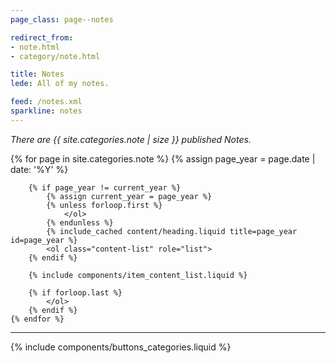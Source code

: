```yaml
---
page_class: page--notes

redirect_from:
- note.html
- category/note.html

title: Notes
lede: All of my notes.

feed: /notes.xml
sparkline: notes
---
```


*There are {{ site.categories.note | size }} published Notes.*

<div class="h-feed" id="notes">
    {% for page in site.categories.note %}
        {% assign page_year = page.date | date: '%Y' %}

        {% if page_year != current_year %}
            {% assign current_year = page_year %}
            {% unless forloop.first %}
                </ol>
            {% endunless %}
            {% include_cached content/heading.liquid title=page_year id=page_year %}
            <ol class="content-list" role="list">
        {% endif %}

        {% include components/item_content_list.liquid %}

        {% if forloop.last %}
            </ol>
        {% endif %}
    {% endfor %}
</div>

--------

{% include components/buttons_categories.liquid %}
